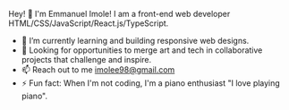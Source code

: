   Hey! 👋 I'm Emmanuel Imole!
I am a front-end web developer HTML/CSS/JavaScript/React.js/TypeScript.

- 🌱 I’m currently learning and building responsive web designs.
- 👯 Looking for opportunities to merge art and tech in collaborative projects that challenge and inspire.
- 📫 Reach out to me imolee98@gmail.com
- ⚡ Fun fact: When I'm not coding, I'm a piano enthusiast "I love playing piano".
